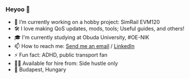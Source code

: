 ### Heyoo 👋

- 🔭 I’m currently working on a hobby project: SimRail EVM120
- 🛠️ I love making QoS updates, mods, tools; Useful guides, and others!
- 🎓 I'm currently studying at Obuda University, #OE-NIK
- 📫 How to reach me: [Send me an email](mailto:vsumpi.szemelyes@gmail.com) / [LinkedIn](https://www.linkedin.com/in/vsumpi/)
- ⚡ Fun fact: ADHD, public transport fan
- 🧑‍💼 Available for hire from: Side hustle only
- 📍 Budapest, Hungary
